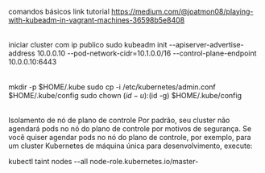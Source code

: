 ######
comandos básicos
link tutorial
https://medium.com/@joatmon08/playing-with-kubeadm-in-vagrant-machines-36598b5e8408

######
iniciar cluster com ip publico
sudo kubeadm init --apiserver-advertise-address 10.0.0.10 --pod-network-cidr=10.1.0.0/16 --control-plane-endpoint 10.0.0.10:6443

######
  mkdir -p $HOME/.kube
  sudo cp -i /etc/kubernetes/admin.conf $HOME/.kube/config
  sudo chown $(id -u):$(id -g) $HOME/.kube/config

######
Isolamento de nó de plano de controle 
Por padrão, seu cluster não agendará pods no nó do plano de controle por motivos de segurança. Se você quiser agendar pods no nó do plano de controle, por exemplo, para um cluster Kubernetes de máquina única para desenvolvimento, execute:

kubectl taint nodes --all node-role.kubernetes.io/master-